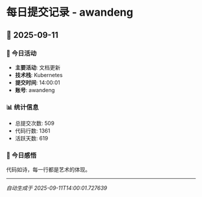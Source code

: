 # 每日提交记录 - awandeng

## 📅 2025-09-11

### 🎯 今日活动
- **主要活动**: 文档更新
- **技术栈**: Kubernetes
- **提交时间**: 14:00:01
- **账号**: awandeng

### 📊 统计信息
- 总提交次数: 509
- 代码行数: 1361
- 活跃天数: 619

### 💭 今日感悟
代码如诗，每一行都是艺术的体现。

---
*自动生成于 2025-09-11T14:00:01.727639*
